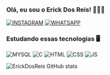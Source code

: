 ### Olá, eu sou o Erick Dos Reis! 🙋🏻‍♂️

[![INSTAGRAM](https://img.shields.io/badge/Instagram-E4405F?style=for-the-badge&logo=instagram&logoColor=white)](https://www.instagram.com/reis_od/) [![WHATSAPP](https://img.shields.io/badge/WhatsApp-25D366?style=for-the-badge&logo=whatsapp&logoColor=white)](https://api.whatsapp.com/send?phone=5547988220562&text=Ol%C3%A1%2C%20Erick%2C%20vim%20pelo%20seu%20GitHub%21)

### Estudando essas tecnologias 🖥️

![MYSQL](https://img.shields.io/badge/MySQL-005C84?style=for-the-badge&logo=mysql&logoColor=white) ![C](https://img.shields.io/badge/C-00599C?style=for-the-badge&logo=c&logoColor=white) ![HTML](https://img.shields.io/badge/HTML-239120?style=for-the-badge&logo=html5&logoColor=white) ![CSS](https://img.shields.io/badge/CSS-239120?&style=for-the-badge&logo=css3&logoColor=white) ![JS](https://img.shields.io/badge/JavaScript-F7DF1E?style=for-the-badge&logo=javascript&logoColor=black) 

![ErickDosReis GitHub stats](https://github-readme-stats.vercel.app/api?username=ErickDosReis&show_icons=true&theme=gruvbox)
